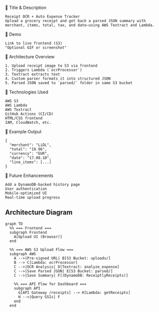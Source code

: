 🔹 Title & Description

    Receipt OCR + Auto Expense Tracker
    Upload a grocery receipt and get back a parsed JSON summary with merchant, items, total, tax, and date—using AWS Textract and Lambda.

🔹 Demo

    Link to live frontend (S3)
    "Optional GIF or screenshot"

🔹 Architecture Overview
   
    1. Upload receipt image to S3 via frontend
    2. Triggers Lambda (`ocrProcessor`)
    3. Textract extracts text
    4. Custom parser formats it into structured JSON
    5. Parsed JSON saved to `parsed/` folder in same S3 bucket
    
🔹 Technologies Used

    AWS S3
    AWS Lambda
    AWS Textract
    GitHub Actions (CI/CD)
    HTML/CSS frontend
    IAM, CloudWatch, etc.

🔹 Example Output
  
    {
      "merchant": "LiDL",
      "total": "19.96",
      "currency": "EUR",
      "date": "17.08.10",
      "line_items": [...]
    }
    
🔹 Future Enhancements

    Add a DynamoDB-backed history page
    User authentication
    Mobile-optimized UI
    Real-time upload progress


##  Architecture Diagram

```mermaid
graph TD
  %% === Frontend ===
  subgraph Frontend
    A[Upload UI (Browser)]
  end

  %% === AWS S3 Upload Flow ===
  subgraph AWS
    A -->|Pre-signed URL| B[S3 Bucket: uploads/]
    B --> C[Lambda: ocrProcessor]
    C -->|OCR Analysis| D[Textract: analyze_expense]
    C -->|Save Parsed JSON| E[S3 Bucket: parsed/]
    C -->|Save Summary| F[(DynamoDB: ReceiptlyReceipts)]

    %% === API Flow for Dashboard ===
    subgraph API
      G[API Gateway /receipts] --> H[Lambda: getReceipts]
      H -->|Query GSIs| F
    end
  end
```



